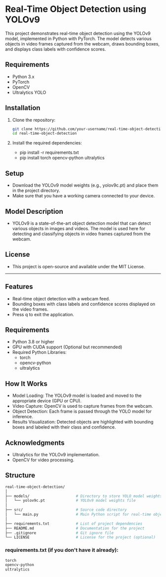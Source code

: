 # Real-Time Object Detection using YOLOv9

   This project demonstrates real-time object detection using the YOLOv9 model, implemented in Python with PyTorch. The model detects various objects in video frames captured from the webcam, draws bounding boxes, and displays class labels with confidence scores.

## Requirements

   - Python 3.x
   - PyTorch
   - OpenCV
   - Ultralytics YOLO

## Installation

1. Clone the repository:

   ```bash
   git clone https://github.com/your-username/real-time-object-detection.git
   cd real-time-object-detection
   
2. Install the required dependencies:
   - pip install -r requirements.txt
   - pip install torch opencv-python ultralytics

## Setup
  - Download the YOLOv9 model weights (e.g., yolov9c.pt) and place them in the project directory.
  - Make sure that you have a working camera connected to your device.

## Model Description
   - YOLOv9 is a state-of-the-art object detection model that can detect various objects in images and videos. The model is used here for detecting and classifying objects in video frames captured from the webcam.


## License
   - This project is open-source and available under the MIT License.

---

## Features
  - Real-time object detection with a webcam feed.
  - Bounding boxes with class labels and confidence scores displayed on the video frames.
  - Press q to exit the application.
## Requirements
  - Python 3.8 or higher
  - GPU with CUDA support (Optional but recommended)
  - Required Python Libraries:
      - torch
      - opencv-python
      - ultralytics
## How It Works
  - Model Loading: The YOLOv9 model is loaded and moved to the appropriate device (GPU or CPU).
  - Video Capture: OpenCV is used to capture frames from the webcam.
  - Object Detection: Each frame is passed through the YOLO model for inference.
  - Results Visualization: Detected objects are highlighted with bounding boxes and labeled with their class and confidence.
## Acknowledgments
  - Ultralytics for the YOLOv9 implementation.
  - OpenCV for video processing.
## Structure
```bash
real-time-object-detection/
│
├── models/                     # Directory to store YOLO model weights
│   └── yolov9c.pt              # YOLOv9 model weights file
│
├── src/                        # Source code directory
│   └── main.py                 # Main Python script for real-time object detection
│
├── requirements.txt            # List of project dependencies
├── README.md                   # Documentation for the project
├── .gitignore                  # Git ignore file
└── LICENSE                     # License for the project (optional)
```


### **requirements.txt** (if you don't have it already):

   ```txt
   torch
   opencv-python
   ultralytics
